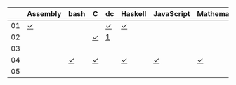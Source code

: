 |    | Assembly   | bash        | C        | dc         | Haskell   | JavaScript | Mathematica | Python    | Ruby      | Vimscript  |
| -- | --------   | ----        | -        | --         | -------   | ---------- | ----------- | ------    | ----      | ---------  |
| 01 | [✓][01asm] |             |          | [✓][01dc]  | [✓][01hs] |            |             | [✓][01py] | [✓][01rb] |            |
| 02 |            |             | [✓][02c] | [1][02dc]  |           |            |             |           | [✓][02rb] |            |
| 03 |            |             |          |            |           |            |             |           | [✓][03rb] |            |
| 04 |            | [✓][04bash] | [✓][04c] |            | [✓][04hs] | [✓][04js]  | [✓][04mma]  |           | [✓][04rb] | [✓][04vim] |
| 05 |            |             |          |            |           |            |             |           | [✓][05rb] |            |

[01asm]:  https://github.com/tckmn/polyaoc-2019/tree/master/01/asm
[01dc]:   https://github.com/tckmn/polyaoc-2019/tree/master/01/dc
[01hs]:   https://github.com/tckmn/polyaoc-2019/tree/master/01/hs
[01py]:   https://github.com/tckmn/polyaoc-2019/tree/master/01/py
[01rb]:   https://github.com/tckmn/polyaoc-2019/tree/master/01/rb
[02c]:    https://github.com/tckmn/polyaoc-2019/tree/master/02/c
[02dc]:   https://github.com/tckmn/polyaoc-2019/tree/master/02/dc
[02rb]:   https://github.com/tckmn/polyaoc-2019/tree/master/02/rb
[03rb]:   https://github.com/tckmn/polyaoc-2019/tree/master/03/rb
[04bash]: https://github.com/tckmn/polyaoc-2019/tree/master/04/bash
[04c]:    https://github.com/tckmn/polyaoc-2019/tree/master/04/c
[04hs]:   https://github.com/tckmn/polyaoc-2019/tree/master/04/hs
[04js]:   https://github.com/tckmn/polyaoc-2019/tree/master/04/js
[04mma]:  https://github.com/tckmn/polyaoc-2019/tree/master/04/mma
[04rb]:   https://github.com/tckmn/polyaoc-2019/tree/master/04/rb
[04vim]:  https://github.com/tckmn/polyaoc-2019/tree/master/04/vim
[05rb]:   https://github.com/tckmn/polyaoc-2019/tree/master/05/rb

